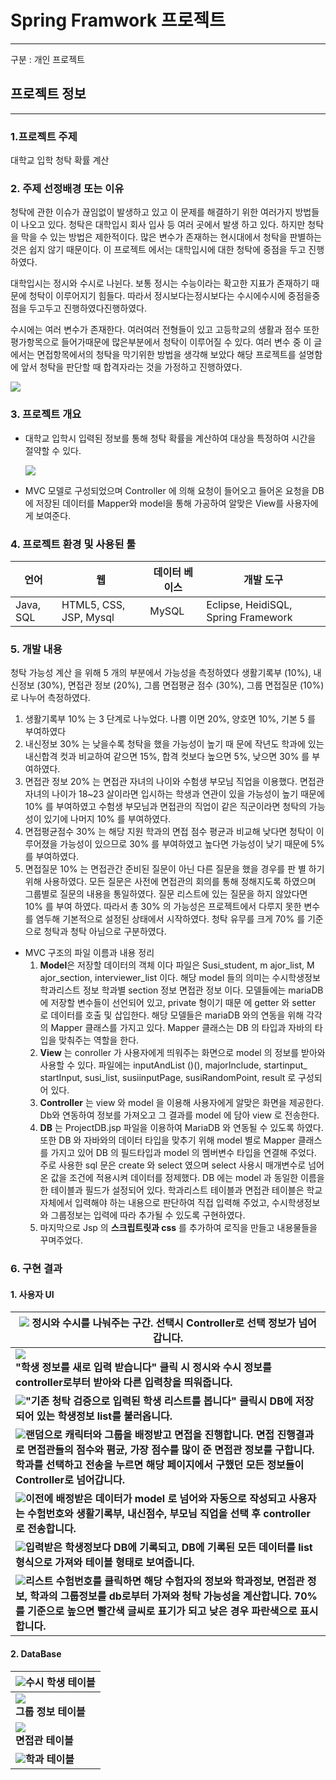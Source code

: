 # Spring Framwork 프로젝트

---

구분 : 개인 프로젝트 

## 프로젝트 정보

---

### 1.프로젝트 주제

대학교 입학 청탁 확률 계산 

### 2. 주제 선정배경 또는 이유 

청탁에 관한 이슈가 끊임없이 발생하고 있고 이 문제를 해결하기 위한 여러가지 방법들이 나오고 있다. 청탁은 대학입시 회사 입사 등 여러 곳에서 발생 하고 있다. 하지만 청탁을 막을 수 있는 방법은 제한적이다. 많은 변수가 존재하는 현시대에서 청탁을 판별하는 것은 쉽지 않기 때문이다. 이 프로젝트 에서는 대학입시에 대한 청탁에 중점을 두고 진행하였다.

 대학입시는 정시와 수시로 나뉜다. 보통 정시는 수능이라는 확고한 지표가 존재하기 때문에 청탁이 이루어지기 힘들다.
따라서 정시보다는정시보다는 수시에수시에 중점을중점을 두고두고 진행하였다진행하였다. 

수시에는 여러 변수가 존재한다. 여러여러 전형들이 있고 고등학교의 생활과 점수 또한 평가항목으로 들어가때문에 많은부분에서 청탁이 이루어질 수 있다. 여러 변수 중 이 글에서는 면접항목에서의 청탁을 막기위한 방법을 생각해
보았다 해당 프로젝트를 설명함에 앞서 청탁을 판단할 때 합격자라는 것을 가정하고 진행하였다.

<img src="images/개발배경.png">

### 3. 프로젝트 개요 

- 대학교 입학시 입력된 정보를 통해 청탁 확률을 계산하여 대상을 특정하여 시간을 절약할 수 있다. 

  <img src="images/시스템구성도.png">

- MVC 모델로 구성되었으며 Controller 에 의해 요청이 들어오고 들어온 요청을 DB에 저장된 데이터를 Mapper와 model을 통해 가공하여 알맞은  View를 사용자에게 보여준다. 

### 4. 프로젝트 환경 및 사용된 툴

| 언어      | 웹                     | 데이터 베이스 | 개발 도구                           |
| --------- | ---------------------- | ------------- | ----------------------------------- |
| Java, SQL | HTML5, CSS, JSP, Mysql | MySQL         | Eclipse, HeidiSQL, Spring Framework |

### 5. 개발 내용

청탁 가능성 계산 을 위해 5 개의 부분에서 가능성을 측정하였다 생활기록부 (10%), 내신정보 (30%), 면접관 정보 (20%), 그룹 면접평균 점수 (30%), 그룹 면접질문 (10%) 로 나누어 측정하였다.

1. 생활기록부 10% 는 3 단계로 나누었다. 나쁨 이면 20%, 양호면 10%, 기본 5 를 부여하였다
2. 내신정보 30% 는 낮을수록 청탁을 했을 가능성이 높기 때 문에 작년도 학과에 있는 내신합격 컷과 비교하여 같으면 15%, 합격 컷보다 높으면 5%, 낮으면 30% 를 부여하였다.
3. 면접관 정보 20% 는 면접관 자녀의 나이와 수험생 부모님 직업을 이용했다. 면접관 자녀의 나이가 18~23 살이라면 입시하는 학생과 연관이 있을 가능성이 높기 때문에 10% 를 부여하였고 수험생 부모님과 면접관의 직업이 같은 직군이라면 청탁의 가능성이 있기에 나머지 10% 를 부여하였다.
4. 면접평균점수 30% 는 해당 지원 학과의 면접 점수 평균과 비교해 낮다면 청탁이 이루어졌을 가능성이 있으므로 30% 를 부여하였고 높다면 가능성이 낮기 때문에 5% 를 부여하였다.
5. 면접질문 10% 는 면접관간 준비된 질문이 아닌 다른 질문을 했을 경우를 판 별 하기 위해 사용하였다. 모든 질문은 사전에 면접관의 회의를 통해 정해지도록 하였으며 그룹별로 질문의 내용을 통일하였다. 질문 리스트에 있는 질문을 하지 않았다면 10% 를 부여 하였다. 따라서 총 30% 의 가능성은 프로젝트에서 다루지 못한 변수를 염두해 기본적으로 설정된 상태에서 시작하였다. 청탁 유무를 크게 70% 를 기준으로 청탁과 청탁 아님으로 구분하였다.

- MVC 구조의 파일 이름과 내용 정리 
  1. **Model**은 저장할 데이터의 객체 이다 파일은 Susi_student, m ajor_list, M ajor_section, interviewer_list 이다. 해당 model 들의 의미는 수시학생정보 학과리스트 정보 학과별 section 정보 면접관 정보 이다. 모델들에는 mariaDB 에 저장할 변수들이 선언되어 있고, private 형이기 때문
     에 getter 와 setter 로 데이터를 호출 및 삽입한다. 해당 모델들은 mariaDB 와의 연동을 위해 각각의 Mapper 클래스를 가지고 있다. Mapper 클래스는 DB 의 타입과 자바의 타입을 맞춰주는 역할을 한다.
  2. **View** 는 conroller 가 사용자에게 띄워주는 화면으로 model 의 정보를 받아와 사용할 수 있다. 파일에는 inputAndList ()(), majorInclude, startinput_ startInput, susi_list, susiinputPage, susiRandomPoint, result 로 구성되어 있다.
  3. **Controller** 는 view 와 model 을 이용해 사용자에게 알맞은 화면을 제공한다. Db와 연동하여 정보를 가져오고 그 결과를 model 에 담아 view 로 전송한다.
  4. **DB** 는 ProjectDB.jsp 파일을 이용하여 MariaDB 와 연동될 수 있도록 하였다. 또한 DB 와 자바와의 데이터 타입을 맞추기 위해 model 별로 Mapper 클래스를 가지고 있어 DB 의 필드타입과 model 의 멤버변수 타입을 연결해 주었다. 주로 사용한 sql 문은 create 와 select 였으며 select 사용시 매개변수로 넘어온 값을 조건에 적용시켜 데이터를 정제했다. DB 에는 model 과 동일한 이름을 한 테이블과 필드가 설정되어 있다. 학과리스트 테이블과 면접관 테이블은 학교자체에서 입력해야 하는 내용으로 판단하여 직접 입력해 주었고, 수시학생정보와 그룹정보는 입력에 따라 추가될 수 있도록 구현하였다.
  5. 마지막으로 Jsp 의 **스크립트릿과 css** 를 추가하여 로직을 만들고 내용물들을 꾸며주었다.

### 6. 구현 결과

#### 1. 사용자 UI

| **<img src="images/r1.png">  정시와 수시를 나눠주는 구간. 선택시 Controller로 선택 정보가 넘어갑니다.** |
| ------------------------------------------------------------ |
| **<img src="images/r2.png"><br />"학생 정보를 새로 입력 받습니다" 클릭 시 정시와 수시 정보를 controller로부터 받아와 다른 입력창을 띄워줍니다.** |
| **<img src="images/r3.png">"기존 청탁 검증으로 입력된 학생 리스트를 봅니다" 클릭시 DB에 저장되어 있는 학생정보 list를 불러옵니다.** |
| **<img src="images/r4.png">랜덤으로 캐릭터와 그룹을 배정받고 면접을 진행합니다. 면접 진행결과로 면접관들의 점수와 폄균, 가장 점수를 많이 준 면접관 정보를 구합니다. 학과를 선택하고 전송을 누르면 해당 페이지에서 구했던 모든 정보들이 Controller로 넘어갑니다.** |
| **<img src="images/r5.png">이전에 배정받은 데이터가 model 로 넘어와 자동으로 작성되고 사용자는 수험번호와 생활기록부, 내신점수, 부모님 직업을 선택 후 controller 로 전송합니다.** |
| **<img src="images/r6.png">입력받은 학생정보다 DB에 기록되고, DB에 기록된 모든 데이터를 list형식으로 가져와 테이블 형태로 보여줍니다.** |
| **<img src="images/r7.png">리스트 수험번호를 클릭하면 해당 수험자의 정보와 학과정보, 면접관 정보, 학과의 그룹정보를 db로부터 가져와 청탁 가능성을 계산합니다. 70%를 기준으로 높으면 빨간색 글씨로 표기가 되고 낮은 경우 파란색으로 표시합니다.** |

#### 2. DataBase

| **<img src="images/db1.png">수시 학생 테이블**        |
| :---------------------------------------------------- |
| **<img src="images/db2.png"> <br />그룹 정보 테이블** |
| **<img src="images/db3.png"><br />면접관 테이블**     |
| **<img src="images/db4.png">학과 테이블**             |